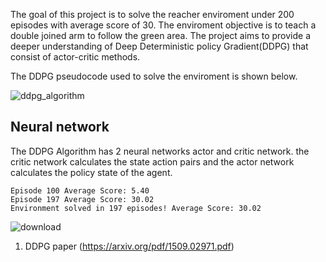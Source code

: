 The goal of this project is to solve the reacher enviroment under 200 episodes with average score of 30. The enviroment objective is to teach a double joined arm to follow the green area. The project aims to provide a deeper understanding of Deep Deterministic policy Gradient(DDPG) that consist of actor-critic methods. 

The DDPG pseudocode used to solve the enviroment is shown below.

![ddpg_algorithm](https://user-images.githubusercontent.com/43606874/52708863-43c68c80-2f9c-11e9-9001-20c619bd057d.png)

## Neural network

The DDPG Algorithm has 2 neural networks actor and critic network. the critic network calculates the state action pairs and the actor network calculates the policy state of the agent.

```
Episode 100	Average Score: 5.40
Episode 197	Average Score: 30.02
Environment solved in 197 episodes!	Average Score: 30.02
```

![download](https://user-images.githubusercontent.com/43606874/52710859-79ba3f80-2fa1-11e9-9d57-ca649fcd2487.png)


1. DDPG paper (https://arxiv.org/pdf/1509.02971.pdf)
